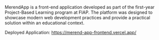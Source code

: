 MerendApp is a front-end application developed as part of the first-year Project-Based Learning program at FIAP. The platform was designed to showcase modern web development practices and provide a practical solution within an educational context.

Deployed Application: https://merend-app-frontend.vercel.app/
